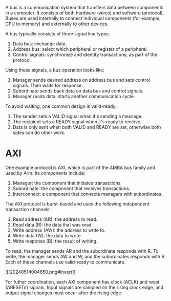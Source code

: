 A bus is a communication system that transfers data between components in a computer. It consists of both hardware (wires) and software (protocol). Buses are used internally to connect individual components (for example, CPU to memory) and externally to other devices.

A bus typically consists of three signal line types:
1. Data bus: exchange data.
2. Address bus: select which peripheral or register of a peripheral.
3. Control signals: synchronize and identify transactions, as part of the protocol.

Using these signals, a bus operation looks like:
1. Manager sends desired address on address bus and sets control signals. Then waits for response.
2. Subordinate sends back data on data bus and control signals.
3. Manager reads data, starts another communication cycle.

To avoid waiting, one common design is valid-ready:
1. The sender sets a VALID signal when it's sending a message.
2. The recipient sets a READY signal when it's ready to receive.
3. Data is only sent when both VALID and READY are set, otherwise both sides can do other work.

# AXI
One example protocol is AXI, which is part of the AMBA bus family and used by Arm. Its components include:
1. Manager: the component that initiates transactions.
2. Subordinate: the component that receives transactions.
3. Interconnect: a component that connects managers with subordinates.

The AXI protocol is burst-based and uses the following independent transaction channels:
1. Read address (AR): the address to read.
2. Read data (R): the data that was read.
3. Write address (AW): the address to write to.
4. Write data (W): the data to write.
5. Write response (B): the result of writing.

To read, the manager sends AR and the subordinate responds with R. To write, the manager sends AW and W, and the subordinates responds with B. Each of these channels use valid-ready to communicate.

![[20240514004650.png#invert]]

For futher coordination, each AXI component has clock (ACLK) and reset (ARESETn) signals. Input signals are sampled on the rising clock edge, and output signal changes must occur after the rising edge.
